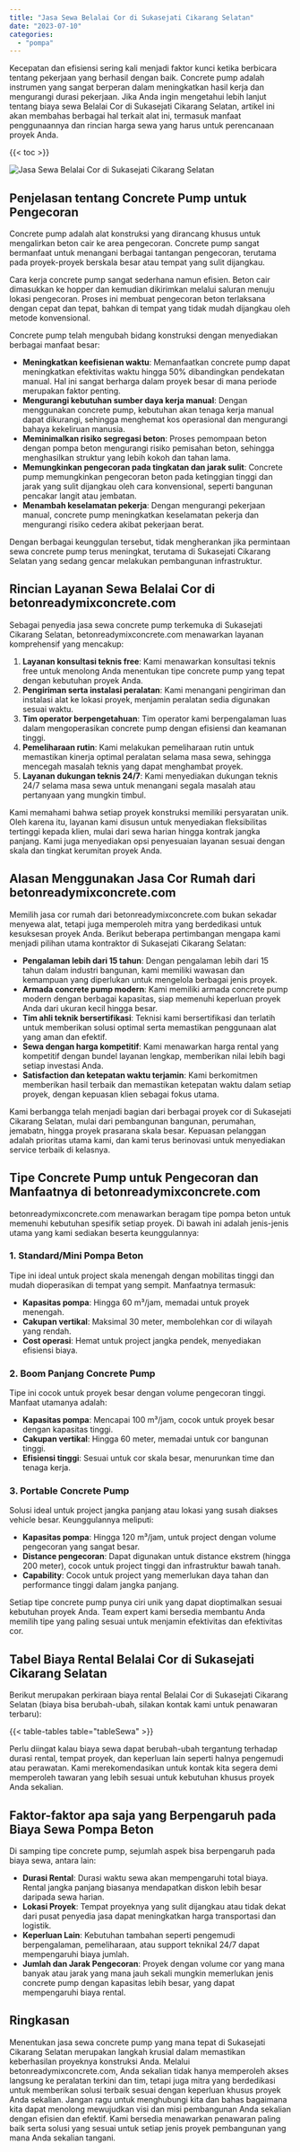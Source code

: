 ```yaml
---
title: "Jasa Sewa Belalai Cor di Sukasejati Cikarang Selatan"
date: "2023-07-10"
categories: 
  - "pompa"
---
```


Kecepatan dan efisiensi sering kali menjadi faktor kunci ketika berbicara tentang pekerjaan yang berhasil dengan baik. Concrete pump adalah instrumen yang sangat berperan dalam meningkatkan hasil kerja dan mengurangi durasi pekerjaan. Jika Anda ingin mengetahui lebih lanjut tentang biaya sewa Belalai Cor di Sukasejati Cikarang Selatan, artikel ini akan membahas berbagai hal terkait alat ini, termasuk manfaat penggunaannya dan rincian harga sewa yang harus untuk perencanaan proyek Anda.

{{< toc >}}

![Jasa Sewa Belalai Cor di Sukasejati Cikarang Selatan](https://betoncor8.github.io/pump/concrete-pump%20(10).png)

## Penjelasan tentang Concrete Pump untuk Pengecoran

Concrete pump adalah alat konstruksi yang dirancang khusus untuk mengalirkan beton cair ke area pengecoran. Concrete pump sangat bermanfaat untuk menangani berbagai tantangan pengecoran, terutama pada proyek-proyek berskala besar atau tempat yang sulit dijangkau.

Cara kerja concrete pump sangat sederhana namun efisien. Beton cair dimasukkan ke hopper dan kemudian dikirimkan melalui saluran menuju lokasi pengecoran. Proses ini membuat pengecoran beton terlaksana dengan cepat dan tepat, bahkan di tempat yang tidak mudah dijangkau oleh metode konvensional.

Concrete pump telah mengubah bidang konstruksi dengan menyediakan berbagai manfaat besar:

- **Meningkatkan keefisienan waktu**: Memanfaatkan concrete pump dapat meningkatkan efektivitas waktu hingga 50% dibandingkan pendekatan manual. Hal ini sangat berharga dalam proyek besar di mana periode merupakan faktor penting.
- **Mengurangi kebutuhan sumber daya kerja manual**: Dengan menggunakan concrete pump, kebutuhan akan tenaga kerja manual dapat dikurangi, sehingga menghemat kos operasional dan mengurangi bahaya kekeliruan manusia.
- **Meminimalkan risiko segregasi beton**: Proses pemompaan beton dengan pompa beton mengurangi risiko pemisahan beton, sehingga menghasilkan struktur yang lebih kokoh dan tahan lama.
- **Memungkinkan pengecoran pada tingkatan dan jarak sulit**: Concrete pump memungkinkan pengecoran beton pada ketinggian tinggi dan jarak yang sulit dijangkau oleh cara konvensional, seperti bangunan pencakar langit atau jembatan.
- **Menambah keselamatan pekerja**: Dengan mengurangi pekerjaan manual, concrete pump meningkatkan keselamatan pekerja dan mengurangi risiko cedera akibat pekerjaan berat.

Dengan berbagai keunggulan tersebut, tidak mengherankan jika permintaan sewa concrete pump terus meningkat, terutama di Sukasejati Cikarang Selatan yang sedang gencar melakukan pembangunan infrastruktur.

## Rincian Layanan Sewa Belalai Cor di betonreadymixconcrete.com

Sebagai penyedia jasa sewa concrete pump terkemuka di Sukasejati Cikarang Selatan, betonreadymixconcrete.com menawarkan layanan komprehensif yang mencakup:

1. **Layanan konsultasi teknis free**: Kami menawarkan konsultasi teknis free untuk menolong Anda menentukan tipe concrete pump yang tepat dengan kebutuhan proyek Anda.
2. **Pengiriman serta instalasi peralatan**: Kami menangani pengiriman dan instalasi alat ke lokasi proyek, menjamin peralatan sedia digunakan sesuai waktu.
3. **Tim operator berpengetahuan**: Tim operator kami berpengalaman luas dalam mengoperasikan concrete pump dengan efisiensi dan keamanan tinggi.
4. **Pemeliharaan rutin**: Kami melakukan pemeliharaan rutin untuk memastikan kinerja optimal peralatan selama masa sewa, sehingga mencegah masalah teknis yang dapat menghambat proyek.
5. **Layanan dukungan teknis 24/7**: Kami menyediakan dukungan teknis 24/7 selama masa sewa untuk menangani segala masalah atau pertanyaan yang mungkin timbul.

Kami memahami bahwa setiap proyek konstruksi memiliki persyaratan unik. Oleh karena itu, layanan kami disusun untuk menyediakan fleksibilitas tertinggi kepada klien, mulai dari sewa harian hingga kontrak jangka panjang. Kami juga menyediakan opsi penyesuaian layanan sesuai dengan skala dan tingkat kerumitan proyek Anda.

## Alasan Menggunakan Jasa Cor Rumah dari betonreadymixconcrete.com

Memilih jasa cor rumah dari betonreadymixconcrete.com bukan sekadar menyewa alat, tetapi juga memperoleh mitra yang berdedikasi untuk kesuksesan proyek Anda. Berikut beberapa pertimbangan mengapa kami menjadi pilihan utama kontraktor di Sukasejati Cikarang Selatan:

- **Pengalaman lebih dari 15 tahun**: Dengan pengalaman lebih dari 15 tahun dalam industri bangunan, kami memiliki wawasan dan kemampuan yang diperlukan untuk mengelola berbagai jenis proyek.
- **Armada concrete pump modern**: Kami memiliki armada concrete pump modern dengan berbagai kapasitas, siap memenuhi keperluan proyek Anda dari ukuran kecil hingga besar.
- **Tim ahli teknik bersertifikasi**: Teknisi kami bersertifikasi dan terlatih untuk memberikan solusi optimal serta memastikan penggunaan alat yang aman dan efektif.
- **Sewa dengan harga kompetitif**: Kami menawarkan harga rental yang kompetitif dengan bundel layanan lengkap, memberikan nilai lebih bagi setiap investasi Anda.
- **Satisfaction dan ketepatan waktu terjamin**: Kami berkomitmen memberikan hasil terbaik dan memastikan ketepatan waktu dalam setiap proyek, dengan kepuasan klien sebagai fokus utama.

Kami berbangga telah menjadi bagian dari berbagai proyek cor di Sukasejati Cikarang Selatan, mulai dari pembangunan bangunan, perumahan, jemabatn, hingga proyek prasarana skala besar. Kepuasan pelanggan adalah prioritas utama kami, dan kami terus berinovasi untuk menyediakan service terbaik di kelasnya.

## Tipe Concrete Pump untuk Pengecoran dan Manfaatnya di betonreadymixconcrete.com

betonreadymixconcrete.com menawarkan beragam tipe pompa beton untuk memenuhi kebutuhan spesifik setiap proyek. Di bawah ini adalah jenis-jenis utama yang kami sediakan beserta keunggulannya:

### 1\. Standard/Mini Pompa Beton

Tipe ini ideal untuk project skala menengah dengan mobilitas tinggi dan mudah dioperasikan di tempat yang sempit. Manfaatnya termasuk:

- **Kapasitas pompa**: Hingga 60 m³/jam, memadai untuk proyek menengah.
- **Cakupan vertikal**: Maksimal 30 meter, membolehkan cor di wilayah yang rendah.
- **Cost operasi**: Hemat untuk project jangka pendek, menyediakan efisiensi biaya.

### 2\. Boom Panjang Concrete Pump

Tipe ini cocok untuk proyek besar dengan volume pengecoran tinggi. Manfaat utamanya adalah:

- **Kapasitas pompa**: Mencapai 100 m³/jam, cocok untuk proyek besar dengan kapasitas tinggi.
- **Cakupan vertikal**: Hingga 60 meter, memadai untuk cor bangunan tinggi.
- **Efisiensi tinggi**: Sesuai untuk cor skala besar, menurunkan time dan tenaga kerja.

### 3\. Portable Concrete Pump

Solusi ideal untuk project jangka panjang atau lokasi yang susah diakses vehicle besar. Keunggulannya meliputi:

- **Kapasitas pompa**: Hingga 120 m³/jam, untuk project dengan volume pengecoran yang sangat besar.
- **Distance pengecoran**: Dapat digunakan untuk distance ekstrem (hingga 200 meter), cocok untuk project tinggi dan infrastruktur bawah tanah.
- **Capability**: Cocok untuk project yang memerlukan daya tahan dan performance tinggi dalam jangka panjang.

Setiap tipe concrete pump punya ciri unik yang dapat dioptimalkan sesuai kebutuhan proyek Anda. Team expert kami bersedia membantu Anda memilih tipe yang paling sesuai untuk menjamin efektivitas dan efektivitas cor.

## Tabel Biaya Rental Belalai Cor di Sukasejati Cikarang Selatan

Berikut merupakan perkiraan biaya rental Belalai Cor di Sukasejati Cikarang Selatan (biaya bisa berubah-ubah, silakan kontak kami untuk penawaran terbaru):

{{< table-tables table="tableSewa" >}}

Perlu diingat kalau biaya sewa dapat berubah-ubah tergantung terhadap durasi rental, tempat proyek, dan keperluan lain seperti halnya pengemudi atau perawatan. Kami merekomendasikan untuk kontak kita segera demi memperoleh tawaran yang lebih sesuai untuk kebutuhan khusus proyek Anda sekalian.

## Faktor-faktor apa saja yang Berpengaruh pada Biaya Sewa Pompa Beton

Di samping tipe concrete pump, sejumlah aspek bisa berpengaruh pada biaya sewa, antara lain:

- **Durasi Rental**: Durasi waktu sewa akan mempengaruhi total biaya. Rental jangka panjang biasanya mendapatkan diskon lebih besar daripada sewa harian.
- **Lokasi Proyek**: Tempat proyeknya yang sulit dijangkau atau tidak dekat dari pusat penyedia jasa dapat meningkatkan harga transportasi dan logistik.
- **Keperluan Lain**: Kebutuhan tambahan seperti pengemudi berpengalaman, pemeliharaan, atau support teknikal 24/7 dapat mempengaruhi biaya jumlah.
- **Jumlah dan Jarak Pengecoran**: Proyek dengan volume cor yang mana banyak atau jarak yang mana jauh sekali mungkin memerlukan jenis concrete pump dengan kapasitas lebih besar, yang dapat mempengaruhi biaya rental.

## Ringkasan

Menentukan jasa sewa concrete pump yang mana tepat di Sukasejati Cikarang Selatan merupakan langkah krusial dalam memastikan keberhasilan proyeknya konstruksi Anda. Melalui betonreadymixconcrete.com, Anda sekalian tidak hanya memperoleh akses langsung ke peralatan terkini dan tim, tetapi juga mitra yang berdedikasi untuk memberikan solusi terbaik sesuai dengan keperluan khusus proyek Anda sekalian. Jangan ragu untuk menghubungi kita dan bahas bagaimana kita dapat menolong mewujudkan visi dan misi pembangunan Anda sekalian dengan efisien dan efektif. Kami bersedia menawarkan penawaran paling baik serta solusi yang sesuai untuk setiap jenis proyek pembangunan yang mana Anda sekalian tangani.
